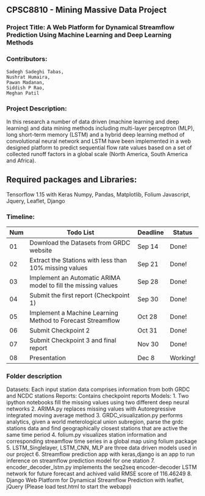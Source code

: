 ## CPSC8810 - Mining Massive Data Project

### Project Title: A Web Platform for Dynamical Streamflow Prediction Using Machine Learning and Deep Learning Methods

### Contributors: 
    Sadegh Sadeghi Tabas, 
    Nushrat Humaira, 
    Pawan Madanan, 
    Siddish P Rao, 
    Meghan Patil

### Project Description: 
In this research a number
of data driven (machine learning and deep learning) and data mining methods
including multi-layer perceptron (MLP), long short-term memory (LSTM) and a
hybrid deep learning method of convolutional neural network and LSTM have been
implemented in a web designed platform to predict sequential flow rate values based
on a set of collected runoff factors in a global scale (North America, South America
and Africa).

## Required packages and Libraries:
Tensorflow 1.15 with Keras 
Numpy, Pandas, Matplotlib, Folium
Javascript, Jquery, Leaflet, Django

### Timeline:
|Num| Todo List | Deadline | Status |
| --- | --- | --- | --- |
|01| Download the Datasets from GRDC website | Sep 14 | Done! |
|02| Extract the Stations with less than 10% missing values | Sep 21 | Done! |
|03| Implement an Automatic ARIMA model to fill the missing values | Sep 28 | Done! |
|04| Submit the first report (Checkpoint 1) | Sep 30 | Done! |
|05| Implement a Machine Learning Method to Forecast Streamflow | Oct 28 | Done! |
|06| Submit Checkpoint 2 | Oct 31 | Done! |
|07| Submit Checkpoint 3 and final report| Nov 30 | Done! |
|08| Presentation | Dec 8| Working! |

### Folder description

Datasets: Each input station data comprises information from both GRDC and NCDC stations
Reports: Contains checkpoint reports
Models:
    1. Two ipython notebooks fill the missing values using two different deep neural networks
    2. ARIMA.py replaces missing values with Autoregressive integrated moving average method
    3. GRDC_visualization.py performs analytics, given a world meterological union subregion, parse the grdc stations data and find geographically closest stations
       that are active the same time period
    4. folium.py visualizes station information and corresponding streamflow time series in a global map using folium package
    5. LSTM_Singlelayer, LSTM_CNN, MLP are three data driven models used in our project
    6. Streamflow prediction app with keras,django is an app to run inference on streamflow prediction model for one station
    7. encoder_decoder_lstm.py implements the seq2seq encoder-decoder LSTM network for future forecast and achived valid RMSE score of 116.46249
    8. Django Web Platform for Dynamical Streamflow Prediction with leaflet, jQuery (Please load test.html to start the webapp)




